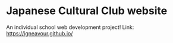 # Japanese Cultural Club website
An individual school web development project!
Link: https://igneavour.github.io/
